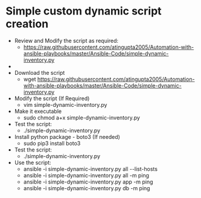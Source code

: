 # Simple custom dynamic script creation
 - Review and Modify the script as required:
   - https://raw.githubusercontent.com/atingupta2005/Automation-with-ansible-playbooks/master/Ansible-Code/simple-dynamic-inventory.py
 - 
 - Download the script
   - wget https://raw.githubusercontent.com/atingupta2005/Automation-with-ansible-playbooks/master/Ansible-Code/simple-dynamic-inventory.py
 - Modify the script (If Required)
   - vim simple-dynamic-inventory.py
 - Make it executable
   - sudo chmod a+x simple-dynamic-inventory.py
 - Test the script:
   - ./simple-dynamic-inventory.py
 - Install python package - boto3 (If needed)
   - sudo pip3 install boto3
 - Test the script:
   - ./simple-dynamic-inventory.py
 - Use the script:
   - ansible -i simple-dynamic-inventory.py all --list-hosts
   - ansible -i simple-dynamic-inventory.py all -m ping
   - ansible -i simple-dynamic-inventory.py app -m ping
   - ansible -i simple-dynamic-inventory.py db -m ping
